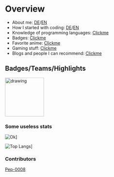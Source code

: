 # Overview

- About me: [DE](https://github.com/Ari24-cb24/personal-information/blob/main/about_me-de.md)/[EN]()
- How I started with coding: [DE](https://github.com/Ari24-cb24/personal-information/blob/main/started_with_coding-de.md)/[EN]()
- Knowledge of programming languages: [Clickme](https://github.com/Ari24-cb24/personal-information/blob/main/languages_why.md)
- Badges: [Clickme](https://github.com/Ari24-cb24/Ari24-cb24/blob/master/README.md#badges)
- Favorite anime: [Clickme](https://github.com/Ari24-cb24/personal-information/blob/main/favorite-anime.md)
- Gaming stuff: [Clickme](https://github.com/Ari24-cb24/personal-information/blob/main/gaming_thingies.md)
- Blogs and people I can recommend: [Clickme](https://github.com/Ari24-cb24/personal-information/blob/main/recommended_bloggos_and_people.md)

## Badges/Teams/Highlights

<p float="left">
  <img src="http://aridevelopment.de/static/emojis/base.png" alt="drawing" width="128"/>
</p>

### Some useless stats

![Ok](https://github-readme-stats.vercel.app/api?username=Ari24-cb24&count_private=true&show_icons=true&theme=radical)]

![Top Langs](https://github-readme-stats.vercel.app/api/top-langs/?username=Ari24-cb24&layout=compact&theme=radical)]

### Contributors

[Pep-0008](https://www.youtube.com/watch?v=hgI0p1zf31k&ab_channel=PythonDiscord)

